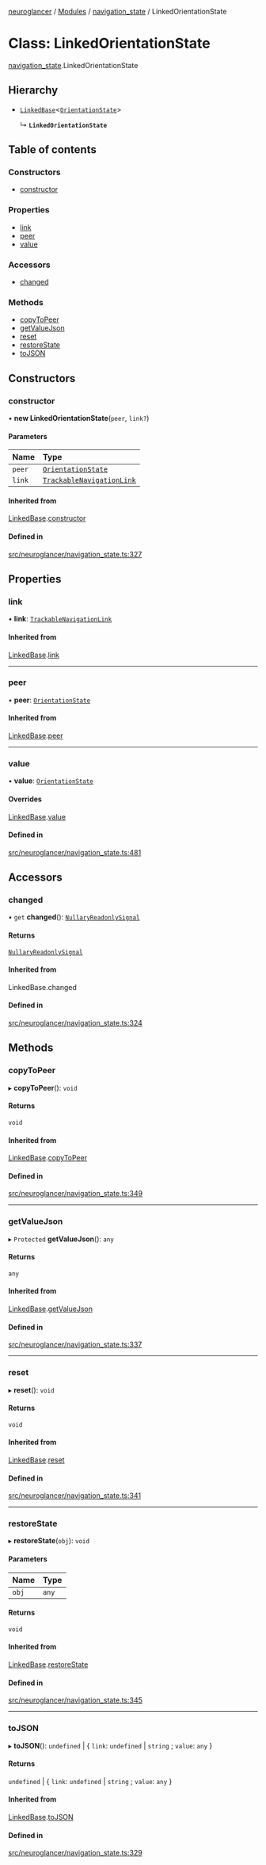 [neuroglancer](../README.md) / [Modules](../modules.md) / [navigation\_state](../modules/navigation_state.md) / LinkedOrientationState

# Class: LinkedOrientationState

[navigation_state](../modules/navigation_state.md).LinkedOrientationState

## Hierarchy

- [`LinkedBase`](navigation_state._internal_.LinkedBase.md)<[`OrientationState`](navigation_state.OrientationState.md)\>

  ↳ **`LinkedOrientationState`**

## Table of contents

### Constructors

- [constructor](navigation_state.LinkedOrientationState.md#constructor)

### Properties

- [link](navigation_state.LinkedOrientationState.md#link)
- [peer](navigation_state.LinkedOrientationState.md#peer)
- [value](navigation_state.LinkedOrientationState.md#value)

### Accessors

- [changed](navigation_state.LinkedOrientationState.md#changed)

### Methods

- [copyToPeer](navigation_state.LinkedOrientationState.md#copytopeer)
- [getValueJson](navigation_state.LinkedOrientationState.md#getvaluejson)
- [reset](navigation_state.LinkedOrientationState.md#reset)
- [restoreState](navigation_state.LinkedOrientationState.md#restorestate)
- [toJSON](navigation_state.LinkedOrientationState.md#tojson)

## Constructors

### constructor

• **new LinkedOrientationState**(`peer`, `link?`)

#### Parameters

| Name | Type |
| :------ | :------ |
| `peer` | [`OrientationState`](navigation_state.OrientationState.md) |
| `link` | [`TrackableNavigationLink`](navigation_state.TrackableNavigationLink.md) |

#### Inherited from

[LinkedBase](navigation_state._internal_.LinkedBase.md).[constructor](navigation_state._internal_.LinkedBase.md#constructor)

#### Defined in

[src/neuroglancer/navigation_state.ts:327](https://github.com/ActiveBrainAtlas2/neuroglancer/blob/540617bc/src/neuroglancer/navigation_state.ts#L327)

## Properties

### link

• **link**: [`TrackableNavigationLink`](navigation_state.TrackableNavigationLink.md)

#### Inherited from

[LinkedBase](navigation_state._internal_.LinkedBase.md).[link](navigation_state._internal_.LinkedBase.md#link)

___

### peer

• **peer**: [`OrientationState`](navigation_state.OrientationState.md)

#### Inherited from

[LinkedBase](navigation_state._internal_.LinkedBase.md).[peer](navigation_state._internal_.LinkedBase.md#peer)

___

### value

• **value**: [`OrientationState`](navigation_state.OrientationState.md)

#### Overrides

[LinkedBase](navigation_state._internal_.LinkedBase.md).[value](navigation_state._internal_.LinkedBase.md#value)

#### Defined in

[src/neuroglancer/navigation_state.ts:481](https://github.com/ActiveBrainAtlas2/neuroglancer/blob/540617bc/src/neuroglancer/navigation_state.ts#L481)

## Accessors

### changed

• `get` **changed**(): [`NullaryReadonlySignal`](../modules/coordinate_transform._internal_.md#nullaryreadonlysignal)

#### Returns

[`NullaryReadonlySignal`](../modules/coordinate_transform._internal_.md#nullaryreadonlysignal)

#### Inherited from

LinkedBase.changed

#### Defined in

[src/neuroglancer/navigation_state.ts:324](https://github.com/ActiveBrainAtlas2/neuroglancer/blob/540617bc/src/neuroglancer/navigation_state.ts#L324)

## Methods

### copyToPeer

▸ **copyToPeer**(): `void`

#### Returns

`void`

#### Inherited from

[LinkedBase](navigation_state._internal_.LinkedBase.md).[copyToPeer](navigation_state._internal_.LinkedBase.md#copytopeer)

#### Defined in

[src/neuroglancer/navigation_state.ts:349](https://github.com/ActiveBrainAtlas2/neuroglancer/blob/540617bc/src/neuroglancer/navigation_state.ts#L349)

___

### getValueJson

▸ `Protected` **getValueJson**(): `any`

#### Returns

`any`

#### Inherited from

[LinkedBase](navigation_state._internal_.LinkedBase.md).[getValueJson](navigation_state._internal_.LinkedBase.md#getvaluejson)

#### Defined in

[src/neuroglancer/navigation_state.ts:337](https://github.com/ActiveBrainAtlas2/neuroglancer/blob/540617bc/src/neuroglancer/navigation_state.ts#L337)

___

### reset

▸ **reset**(): `void`

#### Returns

`void`

#### Inherited from

[LinkedBase](navigation_state._internal_.LinkedBase.md).[reset](navigation_state._internal_.LinkedBase.md#reset)

#### Defined in

[src/neuroglancer/navigation_state.ts:341](https://github.com/ActiveBrainAtlas2/neuroglancer/blob/540617bc/src/neuroglancer/navigation_state.ts#L341)

___

### restoreState

▸ **restoreState**(`obj`): `void`

#### Parameters

| Name | Type |
| :------ | :------ |
| `obj` | `any` |

#### Returns

`void`

#### Inherited from

[LinkedBase](navigation_state._internal_.LinkedBase.md).[restoreState](navigation_state._internal_.LinkedBase.md#restorestate)

#### Defined in

[src/neuroglancer/navigation_state.ts:345](https://github.com/ActiveBrainAtlas2/neuroglancer/blob/540617bc/src/neuroglancer/navigation_state.ts#L345)

___

### toJSON

▸ **toJSON**(): `undefined` \| { `link`: `undefined` \| `string` ; `value`: `any`  }

#### Returns

`undefined` \| { `link`: `undefined` \| `string` ; `value`: `any`  }

#### Inherited from

[LinkedBase](navigation_state._internal_.LinkedBase.md).[toJSON](navigation_state._internal_.LinkedBase.md#tojson)

#### Defined in

[src/neuroglancer/navigation_state.ts:329](https://github.com/ActiveBrainAtlas2/neuroglancer/blob/540617bc/src/neuroglancer/navigation_state.ts#L329)
